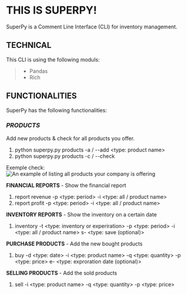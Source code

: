 # THIS IS SUPERPY!

SuperPy is a Comment Line Interface (CLI) for inventory management.

## **TECHNICAL**

This CLI is using the following moduls:

> - Pandas
> - Rich

## **FUNCTIONALITIES**

SuperPy has the following functionalities:

### _PRODUCTS_

Add new products & check for all products you offer.

1. python superpy.py products -a / --add <type: product name>
2. python superpy.py products -c / --check

Exemple check:
![An example of listing all products your company is offering](product_check.bmp)

**FINANCIAL REPORTS** - Show the financial report

1. report revenue -p <type: period> -i <type: all / product name>
2. report profit -p <type: period> -i <type: all / product name>

**INVENTORY REPORTS** - Show the inventory on a certain date

1. inventory -t <type: inventory or experiration> -p <type: period> -i <type: all / product name> s- <type: save (optional)>

**PURCHASE PRODUCTS** - Add the new bought products

1. buy -d <type: date> -i <type: product name> -q <type: quantity> -p <type: price> e- <type: exproration date (optional)>

**SELLING PRODUCTS** - Add the sold products

1. sell -i <type: product name> -q <type: quantity> -p <type: price>
